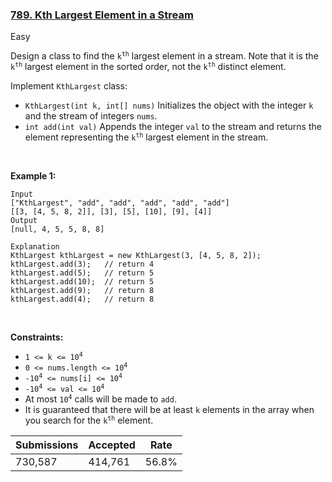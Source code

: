 ### [789. Kth Largest Element in a Stream](https://leetcode.com/problems/kth-largest-element-in-a-stream)

Easy

Design a class to find the <code>k<sup>th</sup></code> largest element in a stream. Note that it is the <code>k<sup>th</sup></code> largest element in the sorted order, not the <code>k<sup>th</sup></code> distinct element.

Implement `` KthLargest `` class:

*   `` KthLargest(int k, int[] nums) `` Initializes the object with the integer `` k `` and the stream of integers `` nums ``.
*   `` int add(int val) `` Appends the integer `` val `` to the stream and returns the element representing the <code>k<sup>th</sup></code> largest element in the stream.

 

<strong class="example">Example 1:</strong>

```
Input
["KthLargest", "add", "add", "add", "add", "add"]
[[3, [4, 5, 8, 2]], [3], [5], [10], [9], [4]]
Output
[null, 4, 5, 5, 8, 8]

Explanation
KthLargest kthLargest = new KthLargest(3, [4, 5, 8, 2]);
kthLargest.add(3);   // return 4
kthLargest.add(5);   // return 5
kthLargest.add(10);  // return 5
kthLargest.add(9);   // return 8
kthLargest.add(4);   // return 8
```

 

__Constraints:__

*   <code>1 <= k <= 10<sup>4</sup></code>
*   <code>0 <= nums.length <= 10<sup>4</sup></code>
*   <code>-10<sup>4</sup> <= nums[i] <= 10<sup>4</sup></code>
*   <code>-10<sup>4</sup> <= val <= 10<sup>4</sup></code>
*   At most <code>10<sup>4</sup></code> calls will be made to `` add ``.
*   It is guaranteed that there will be at least `` k `` elements in the array when you search for the <code>k<sup>th</sup></code> element.

| Submissions    | Accepted     | Rate   |
| -------------- | ------------ | ------ |
| 730,587 | 414,761 | 56.8% |